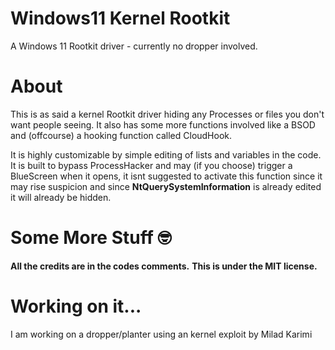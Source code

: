 # Windows11 Kernel Rootkit
A Windows 11 Rootkit driver - currently no dropper involved.

# About
This is as said a kernel Rootkit driver hiding any Processes or files you don't want people seeing.
It also has some more functions involved like a BSOD and (offcourse) a hooking function called CloudHook.

It is highly customizable by simple editing of lists and variables in the code.
It is built to bypass ProcessHacker and may (if you choose) trigger a BlueScreen when it opens, 
it isnt suggested to activate this function since it may rise suspicion and since **NtQuerySystemInformation** is already edited it will already be hidden.

# Some More Stuff 🤓

**All the credits are in the codes comments.**
**This is under the MIT license.**

# Working on it...
I am working on a dropper/planter using an kernel exploit by Milad Karimi 
